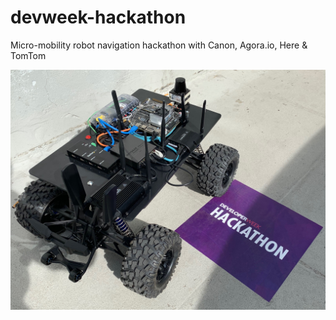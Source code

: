 # devweek-hackathon
Micro-mobility robot navigation hackathon with Canon, Agora.io, Here &amp; TomTom

![alt text](https://github.com/executable-dev/devweek-hackathon/blob/master/robot-dev-base.JPG)
